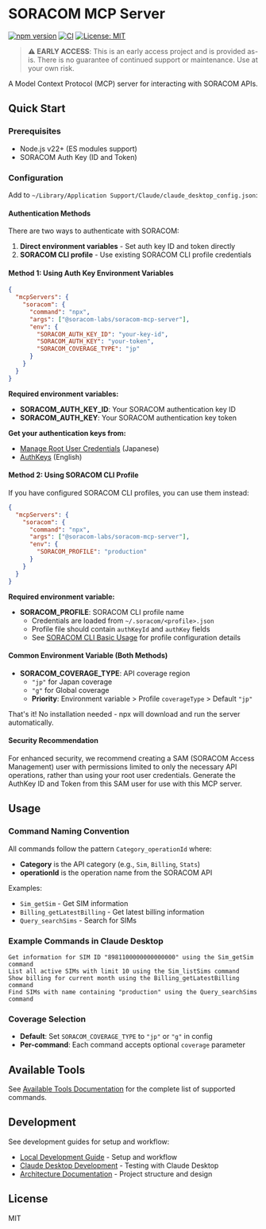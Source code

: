 # SORACOM MCP Server

[![npm version](https://badge.fury.io/js/@soracom-labs%2Fsoracom-mcp-server.svg)](https://www.npmjs.com/package/@soracom-labs/soracom-mcp-server)
[![CI](https://github.com/soracom-labs/soracom-mcp-server/actions/workflows/ci.yml/badge.svg)](https://github.com/soracom-labs/soracom-mcp-server/actions/workflows/ci.yml)
[![License: MIT](https://img.shields.io/badge/License-MIT-yellow.svg)](https://opensource.org/licenses/MIT)

> **⚠️ EARLY ACCESS**: This is an early access project and is provided as-is. There is no guarantee of continued support or maintenance. Use at your own risk.

A Model Context Protocol (MCP) server for interacting with SORACOM APIs.

## Quick Start

### Prerequisites

- Node.js v22+ (ES modules support)
- SORACOM Auth Key (ID and Token)

### Configuration

Add to `~/Library/Application Support/Claude/claude_desktop_config.json`:

#### Authentication Methods

There are two ways to authenticate with SORACOM:

1. **Direct environment variables** - Set auth key ID and token directly
2. **SORACOM CLI profile** - Use existing SORACOM CLI profile credentials

#### Method 1: Using Auth Key Environment Variables

```json
{
  "mcpServers": {
    "soracom": {
      "command": "npx",
      "args": ["@soracom-labs/soracom-mcp-server"],
      "env": {
        "SORACOM_AUTH_KEY_ID": "your-key-id",
        "SORACOM_AUTH_KEY": "your-token",
        "SORACOM_COVERAGE_TYPE": "jp"
      }
    }
  }
}
```

**Required environment variables:**

- **SORACOM_AUTH_KEY_ID**: Your SORACOM authentication key ID
- **SORACOM_AUTH_KEY**: Your SORACOM authentication key token

**Get your authentication keys from:**

- [Manage Root User Credentials](https://users.soracom.io/ja-jp/guides/basic-knowledge/manage-root-user-credentials) (Japanese)
- [AuthKeys](https://developers.soracom.io/en/docs/security/authkeys/) (English)

#### Method 2: Using SORACOM CLI Profile

If you have configured SORACOM CLI profiles, you can use them instead:

```json
{
  "mcpServers": {
    "soracom": {
      "command": "npx",
      "args": ["@soracom-labs/soracom-mcp-server"],
      "env": {
        "SORACOM_PROFILE": "production"
      }
    }
  }
}
```

**Required environment variable:**

- **SORACOM_PROFILE**: SORACOM CLI profile name
  - Credentials are loaded from `~/.soracom/<profile>.json`
  - Profile file should contain `authKeyId` and `authKey` fields
  - See [SORACOM CLI Basic Usage](https://github.com/soracom/soracom-cli?tab=readme-ov-file#basic-usage) for profile configuration details

#### Common Environment Variable (Both Methods)

- **SORACOM_COVERAGE_TYPE**: API coverage region
  - `"jp"` for Japan coverage
  - `"g"` for Global coverage
  - **Priority**: Environment variable > Profile `coverageType` > Default `"jp"`

That's it! No installation needed - npx will download and run the server automatically.

#### Security Recommendation

For enhanced security, we recommend creating a SAM (SORACOM Access Management) user with permissions limited to only the necessary API operations, rather than using your root user credentials. Generate the AuthKey ID and Token from this SAM user for use with this MCP server.

## Usage

### Command Naming Convention

All commands follow the pattern `Category_operationId` where:

- **Category** is the API category (e.g., `Sim`, `Billing`, `Stats`)
- **operationId** is the operation name from the SORACOM API

Examples:

- `Sim_getSim` - Get SIM information
- `Billing_getLatestBilling` - Get latest billing information
- `Query_searchSims` - Search for SIMs

### Example Commands in Claude Desktop

```
Get information for SIM ID "8981100000000000000" using the Sim_getSim command
List all active SIMs with limit 10 using the Sim_listSims command
Show billing for current month using the Billing_getLatestBilling command
Find SIMs with name containing "production" using the Query_searchSims command
```

### Coverage Selection

- **Default**: Set `SORACOM_COVERAGE_TYPE` to `"jp"` or `"g"` in config
- **Per-command**: Each command accepts optional `coverage` parameter

## Available Tools

See [Available Tools Documentation](docs/available-tools.md) for the complete list of supported commands.

## Development

See development guides for setup and workflow:

- [Local Development Guide](docs/publishing.md#local-development) - Setup and workflow
- [Claude Desktop Development](docs/claude-desktop-config.md#local-development) - Testing with Claude Desktop
- [Architecture Documentation](docs/architecture.md) - Project structure and design

## License

MIT

